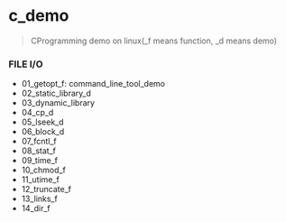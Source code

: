 <!--
 * @Author: Human0722
 * @Date: 2020-11-18 21:12:23
-->
# c_demo
> CProgramming demo on linux(_f means function, _d means demo)
### FILE I/O
- 01_getopt_f:  command_line_tool_demo
- 02_static_library_d
- 03_dynamic_library
- 04_cp_d
- 05_lseek_d
- 06_block_d
- 07_fcntl_f
- 08_stat_f
- 09_time_f
- 10_chmod_f
- 11_utime_f
- 12_truncate_f
- 13_links_f
- 14_dir_f